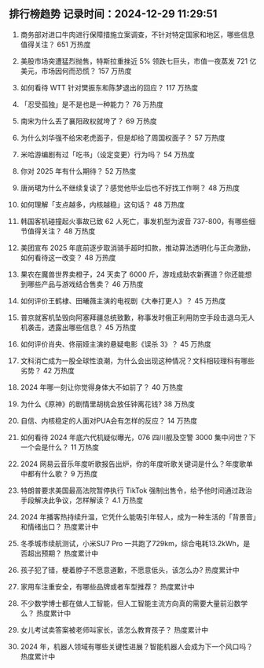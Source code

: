 
## 排行榜趋势 记录时间：2024-12-29 11:29:51
  
  1. 商务部对进口牛肉进行保障措施立案调查，不针对特定国家和地区，哪些信息值得关注？ 651 万热度
    
  2. 美股市场突遭猛烈抛售，特斯拉重挫近 5% 领跌七巨头，市值一夜蒸发 721 亿美元，市场因何而恐慌？ 157 万热度
    
  3. 如何看待 WTT 针对樊振东和陈梦退出的回应？ 117 万热度
    
  4. 「忍受孤独」是不是也是一种能力？ 76 万热度
    
  5. 南宋为什么丢了襄阳政权就垮了？ 69 万热度
    
  6. 为什么刘华强不给宋老虎面子，但是却给了周国权面子？ 57 万热度
    
  7. 米哈游编剧有过「吃书」（设定变更）行为吗？ 54 万热度
    
  8. 你对 2025 年有什么期待？ 52 万热度
    
  9. 唐尚珺为什么不继续复读了？感觉他毕业后也不好找工作啊？ 48 万热度
    
  10. 如何理解「支点越多，内核越稳」这句话？ 48 万热度
    
  11. 韩国客机碰撞起火事故已致 62 人死亡，事发机型为波音 737-800，有哪些细节值得关注？ 48 万热度
    
  12. 美团宣布 2025 年底前逐步取消骑手超时扣款，推动算法透明化与正向激励，如何看待这一改变？ 48 万热度
    
  13. 果农在魔兽世界卖橙子，24 天卖了 6000 斤，游戏成助农新赛道？你还能想到哪些产品与游戏结合售卖？ 46 万热度
    
  14. 如何评价王鹤棣、田曦薇主演的电视剧《大奉打更人》？ 45 万热度
    
  15. 普京就客机坠毁向阿塞拜疆总统致歉，称事发时俄正利用防空手段击退乌无人机袭击，透露出哪些信息？ 45 万热度
    
  16. 如何评价肖央、佟丽娅主演的悬疑电影《误杀 3》？ 45 万热度
    
  17. 文科消亡成为一股全球性浪潮，为什么会出现这种情况？文科相较理科有哪些劣势？ 42 万热度
    
  18. 2024 年哪一刻让你觉得身体大不如前了？ 40 万热度
    
  19. 为什么《原神》的剧情里胡桃会放任钟离花钱? 38 万热度
    
  20. 自信、内核稳定的人面对PUA会有怎样的反应？ 14 万热度
    
  21. 如何看待 2024 年底六代机疑似曝光，076 四川舰及空警 3000  集中问世？下一个会是什么？ 11 万热度
    
  22. 2024 网易云音乐年度听歌报告出炉，你的年度听歌关键词是什么？年度歌单中都有什么歌？ 9 万热度
    
  23. 特朗普要求美国最高法院暂停执行 TikTok 强制出售令，给予他时间通过政治手段解决此争议，怎样解读？ 4.1 万热度
    
  24. 2024 年播客热持续升温，它凭什么能吸引年轻人，成为一种生活的「背景音」和情绪出口？ 热度累计中
    
  25. 冬季城市续航测试，小米SU7 Pro 一共跑了729km，综合电耗13.2kWh，是否超出预期？ 热度累计中
    
  26. 孩子犯了错，梗着脖子不愿意道歉，不愿意低头，该怎么办? 热度累计中
    
  27. 家用车注重安全，有哪些品牌或者车型推荐？ 热度累计中
    
  28. 不少数学博士都在做人工智能，但人工智能主流方向真的需要大量前沿数学么？ 热度累计中
    
  29. 女儿考试卖答案被老师叫家长，该怎么教育孩子？ 热度累计中
    
  30. 2024 年，机器人领域有哪些关键性进展？智能机器人会成为下一个风口吗？ 热度累计中
    